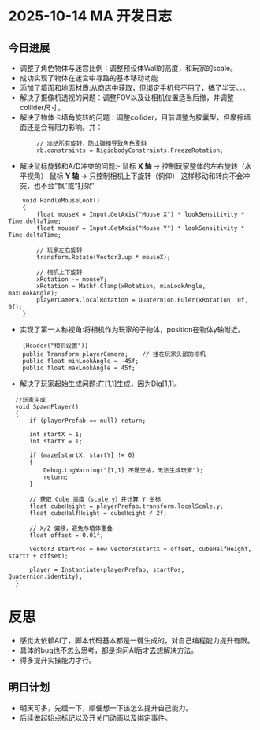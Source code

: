 # 2025-10-14 MA 开发日志
## 今日进展
- 调整了角色物体与迷宫比例：调整预设体Wall的高度，和玩家的scale。
- 成功实现了物体在迷宫中寻路的基本移动功能
- 添加了墙面和地面材质:从商店中获取，但绑定手机号不用了，搞了半天。。。
- 解决了摄像机透视的问题：调整FOV以及让相机位置适当后撤，并调整collider尺寸。
- 解决了物体卡墙角旋转的问题：调整collider，目前调整为胶囊型，但摩擦墙面还是会有阻力影响。并：
```
        // 冻结所有旋转，防止碰撞导致角色歪斜
        rb.constraints = RigidbodyConstraints.FreezeRotation;
```
- 解决鼠标旋转和A/D冲突的问题:- 
鼠标 **X 轴** → 控制玩家整体的左右旋转（水平视角）
鼠标 **Y 轴** → 只控制相机上下旋转（俯仰）
这样移动和转向不会冲突，也不会“飘”或“打架”
```
    void HandleMouseLook()
    {
        float mouseX = Input.GetAxis("Mouse X") * lookSensitivity * Time.deltaTime;
        float mouseY = Input.GetAxis("Mouse Y") * lookSensitivity * Time.deltaTime;

        // 玩家左右旋转
        transform.Rotate(Vector3.up * mouseX);

        // 相机上下旋转
        xRotation -= mouseY;
        xRotation = Mathf.Clamp(xRotation, minLookAngle, maxLookAngle);
        playerCamera.localRotation = Quaternion.Euler(xRotation, 0f, 0f);
    }
```
- 实现了第一人称视角:将相机作为玩家的子物体，position在物体y轴附近。
```
    [Header("相机设置")]
    public Transform playerCamera;    // 挂在玩家头部的相机
    public float minLookAngle = -45f;
    public float maxLookAngle = 45f;
```
- 解决了玩家起始生成问题:在[1,1]生成，因为Dig[1,1]。
```
  //玩家生成
  void SpawnPlayer()
  {
      if (playerPrefab == null) return;

      int startX = 1;
      int startY = 1;

      if (maze[startX, startY] != 0)
      {
          Debug.LogWarning("[1,1] 不是空格，无法生成玩家");
          return;
      }

      // 获取 Cube 高度（scale.y）并计算 Y 坐标
      float cubeHeight = playerPrefab.transform.localScale.y;
      float cubeHalfHeight = cubeHeight / 2f;

      // X/Z 偏移，避免与墙体重叠
      float offset = 0.01f;

      Vector3 startPos = new Vector3(startX + offset, cubeHalfHeight, startY + offset);

      player = Instantiate(playerPrefab, startPos, Quaternion.identity);
  }
```
# 反思
- 感觉太依赖AI了，脚本代码基本都是一键生成的，对自己编程能力提升有限。
- 具体的bug也不怎么思考，都是询问AI后才去想解决方法。
- 得多提升实操能力才行。
## 明日计划
- 明天可多，先缓一下，顺便想一下该怎么提升自己能力。
- 后续做起始点标记以及开关门动画以及绑定事件。
